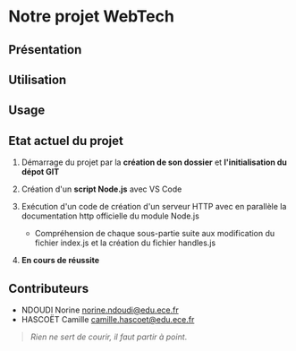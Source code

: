 # Notre projet WebTech

## Présentation

## Utilisation

## Usage

## Etat actuel du projet
1. Démarrage du projet par la **création de son dossier** et **l'initialisation du dépot GIT**

2. Création d'un **script Node.js** avec VS Code

3. Exécution d'un code de création d'un serveur HTTP avec en parallèle la documentation http officielle du module Node.js
    -  Compréhension de chaque sous-partie suite aux modification du fichier index.js et la création du fichier handles.js

4. **En cours de réussite** 


## Contributeurs
- NDOUDI Norine <norine.ndoudi@edu.ece.fr>
- HASCOËT Camille <camille.hascoet@edu.ece.fr>

> *Rien ne sert de courir, il faut partir à point*.